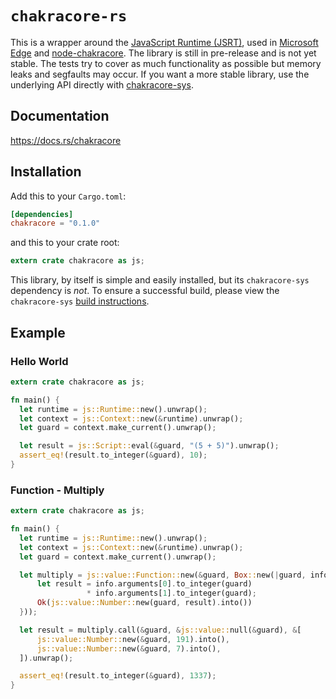 # `chakracore-rs`

This is a wrapper around the [JavaScript Runtime (JSRT)](https://goo.gl/1F6Gi1),
used in [Microsoft Edge](https://www.microsoft.com/en-us/windows/microsoft-edge)
and [node-chakracore](https://github.com/nodejs/node-chakracore). The library is
still in pre-release and is not yet stable. The tests try to cover as much
functionality as possible but memory leaks and segfaults may occur. If you want
a more stable library, use the underlying API directly with
[chakracore-sys](https://github.com/darfink/chakracore-rs/tree/master/chakracore-sys).

## Documentation

https://docs.rs/chakracore

## Installation

Add this to your `Cargo.toml`:

```toml
[dependencies]
chakracore = "0.1.0"
```

and this to your crate root:

```rust
extern crate chakracore as js;
```

This library, by itself is simple and easily installed, but its
`chakracore-sys` dependency is *not*. To ensure a successful build, please view
the `chakracore-sys` [build
instructions](https://github.com/darfink/chakracore-rs/tree/master/chakracore-sys#requirements).

## Example

### Hello World

```rust
extern crate chakracore as js;

fn main() {
  let runtime = js::Runtime::new().unwrap();
  let context = js::Context::new(&runtime).unwrap();
  let guard = context.make_current().unwrap();

  let result = js::Script::eval(&guard, "(5 + 5)").unwrap();
  assert_eq!(result.to_integer(&guard), 10);
}
```

### Function - Multiply

```rust
extern crate chakracore as js;

fn main() {
  let runtime = js::Runtime::new().unwrap();
  let context = js::Context::new(&runtime).unwrap();
  let guard = context.make_current().unwrap();

  let multiply = js::value::Function::new(&guard, Box::new(|guard, info| {
      let result = info.arguments[0].to_integer(guard)
                 * info.arguments[1].to_integer(guard);
      Ok(js::value::Number::new(guard, result).into())
  }));

  let result = multiply.call(&guard, &js::value::null(&guard), &[
      js::value::Number::new(&guard, 191).into(),
      js::value::Number::new(&guard, 7).into(),
  ]).unwrap();

  assert_eq!(result.to_integer(&guard), 1337);
}
```
